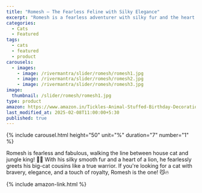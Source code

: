 ```yaml
---
title: "Romesh – The Fearless Feline with Silky Elegance"
excerpt: "Romesh is a fearless adventurer with silky fur and the heart of a lion! 🐱🔥"
categories:
  - Cats
  - Featured
tags:
  - cats
  - featured
  - product
carousels:
  - images: 
    - image: /rivermantra/slider/romesh/romesh1.jpg
    - image: /rivermantra/slider/romesh/romesh2.jpg
    - image: /rivermantra/slider/romesh/romesh3.jpg
image:
  thumbnail: /slider/romesh/romesh1.jpg
type: product
amazon: https://www.amazon.in/Tickles-Animal-Stuffed-Birthday-Decorations/dp/B08RB516HN
last_modified_at: 2025-02-08T11:00:00+5:30
published: true
---
```


{% include carousel.html height="50" unit="%" duration="7" number="1" %}

Romesh is fearless and fabulous, walking the line between house cat and jungle king! 🐯✨ With his silky smooth fur and a heart of a lion, he fearlessly greets his big-cat cousins like a true warrior. If you're looking for a cat with bravery, elegance, and a touch of royalty, Romesh is the one! 😼🔥

 {% include amazon-link.html %}